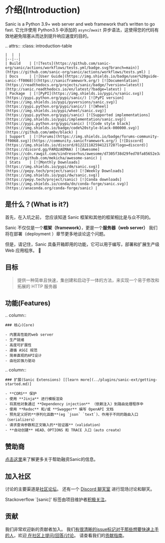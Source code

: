 # 介绍(Introduction)

Sanic is a Python 3.9+ web server and web framework that’s written to go fast. 它允许使用 Python3.5 中添加的 <code>async</code>/<code>await</code> 异步语法，这使得您的代码有效地避免阻塞从而达到提升响应速度的目的。

.. attrs::
:class: introduction-table

```
|  |  |
|--|--|
| Build    | [![Tests](https://github.com/sanic-org/sanic/actions/workflows/tests.yml/badge.svg?branch=main)](https://github.com/sanic-org/sanic/actions/workflows/tests.yml) |
| Docs     | [![User Guide](https://img.shields.io/badge/user%20guide-sanic-ff0068)](https://sanicframework.org/) [![Documentation](https://readthedocs.org/projects/sanic/badge/?version=latest)](http://sanic.readthedocs.io/en/latest/?badge=latest) |
| Package  | [![PyPI](https://img.shields.io/pypi/v/sanic.svg)](https://pypi.python.org/pypi/sanic/) [![PyPI version](https://img.shields.io/pypi/pyversions/sanic.svg)](https://pypi.python.org/pypi/sanic/) [![Wheel](https://img.shields.io/pypi/wheel/sanic.svg)](https://pypi.python.org/pypi/sanic) [![Supported implementations](https://img.shields.io/pypi/implementation/sanic.svg)](https://pypi.python.org/pypi/sanic) [![Code style black](https://img.shields.io/badge/code%20style-black-000000.svg)](https://github.com/ambv/black) |
| Support  | [![Forums](https://img.shields.io/badge/forums-community-ff0068.svg)](https://community.sanicframework.org/) [![Discord](https://img.shields.io/discord/812221182594121728?logo=discord)](https://discord.gg/FARQzAEMAA) [![Awesome](https://cdn.rawgit.com/sindresorhus/awesome/d7305f38d29fed78fa85652e3a63e154dd8e8829/media/badge.svg)](https://github.com/mekicha/awesome-sanic) |
| Stats    | [![Monthly Downloads](https://img.shields.io/pypi/dm/sanic.svg)](https://pepy.tech/project/sanic) [![Weekly Downloads](https://img.shields.io/pypi/dw/sanic.svg)](https://pepy.tech/project/sanic) [![Conda downloads](https://img.shields.io/conda/dn/conda-forge/sanic.svg)](https://anaconda.org/conda-forge/sanic) |
```

## 是什么？(What is it?)

首先，在入坑之前， 您应该知道 Sanic 框架和其他的框架相比是与众不同的。

Sanic 不仅仅是一个**框架（framework）**，更是一个**服务器（web server）** 我们将在部署（deployment ）章节更多地谈论这个问题。

但是，请记住，Sanic 具备开箱即用的功能，它可以用于编写，部署和扩展生产级 Web 应用程序。 🚀

## 目标

> 提供一种简单且快速，集创建和启动于一体的方法，来实现一个易于修改和拓展的 HTTP 服务器

## 功能(Features)

.. column::

```
### 核心(Core)

- 内置高性能的web server
- 生产就绪
- 高度可扩展性
- 遵循 ASGI 规范
- 简单直观的API设计
- 由社区强力驱动
```

.. column::

```
### 扩展(Sanic Extensions) [[learn more](../plugins/sanic-ext/getting-started.md)]

- **CORS** 保护
- 使用 **Jinja** 进行模板渲染
- 将其他对象通过 **Dependency injection** （依赖注入）到路由处理程序中
- 使用 **Redoc** 和/或 **Swagger** 编写 OpenAPI 文档
- 预先定义好的**序列化函数**(eg `json` `text`)、作用于不同的路由入口（serializers）
- 请求查询参数和正文输入的**验证器**（validation）
- **自动创建** HEAD、OPTIONS 和 TRACE 入口（auto create）
```

## 赞助商

[点击这里](https://opencollective.com/sanic-org)来了解更多关于帮助融资Sanic的信息。

## 加入社区

讨论的主要渠道是[社区论坛](https://community.sanicframework.org/)。 还有一个 [Discord 聊天室](https://discord.gg/RARQzAEMAA) 进行现场讨论和聊天。

Stackoverflow \`[sanic]' 标签由项目维护者[积极关注](https://stackoverflow.com/questions/tagged/sanic)。

## 贡献

我们非常欢迎新的贡献者加入。 我们[有很清晰的issue标记对于那些想要快速上手的人](https://github.com/sanic-org/sanic/issues?q=is%3Aopen+is%3Aissue+label%3Abeginner)，欢迎[ 在社区上提问/回答/讨论](https://community.sanicframework.org/)。 请查看我们的[贡献指南](https://github.com/sanic-org/sanic/blob/master/CONTRIBUTING.rst)。
